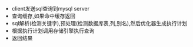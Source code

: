 - client发送sql查询到mysql server
- 查询缓存,如果命中缓存返回
- sql解析(检测关键字),预处理(检测数据库表,列,别名),然后优化器生成执行计划
- 根据执行计划调用存储引擎执行查询
- 返回结果
